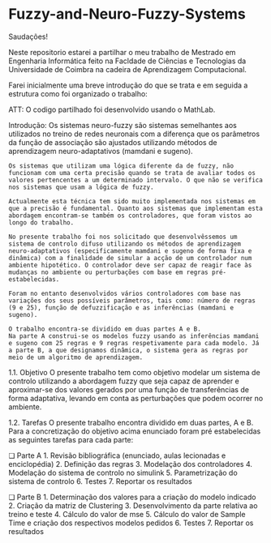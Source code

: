 # Fuzzy-and-Neuro-Fuzzy-Systems

Saudações!

Neste repositorio estarei a partilhar o meu trabalho de Mestrado em Engenharia Informática feito na Facldade de Ciências e Tecnologias da Universidade de Coimbra na cadeira de Aprendizagem Computacional.

Farei inicialmente uma breve introdução do que se trata e em seguida a estrutura como foi organizado o trabalho:

ATT: O codigo partilhado foi desenvolvido usando o MathLab.

Introdução:
	Os sistemas neuro-fuzzy são sistemas semelhantes aos utilizados no treino de redes neuronais com a diferença que os parâmetros da função de associação são ajustados utilizando métodos de aprendizagem neuro-adaptativos (mamdani e sugeno).
	
	Os sistemas que utilizam uma lógica diferente da de fuzzy, não funcionam com uma certa precisão quando se trata de avaliar todos os valores pertencentes a um determinado intervalo. O que não se verifica nos sistemas que usam a lógica de fuzzy.
	
	Actualmente esta técnica tem sido muito implementada nos sistemas em que a precisão é fundamental. Quanto aos sistemas que implementam esta abordagem encontram-se também os controladores, que foram vistos ao longo do trabalho.
	
	No presente trabalho foi nos solicitado que desenvolvêssemos um sistema de controlo difuso utilizando os métodos de aprendizagem neuro-adaptativos (especificamente mamdani e sugeno de forma fixa e dinâmica) com a finalidade de simular a acção de um controlador num ambiente hipotético. O controlador deve ser capaz de reagir face às mudanças no ambiente ou perturbações com base em regras pré-estabelecidas. 

	Foram no entanto desenvolvidos vários controladores com base nas variações dos seus possíveis parâmetros, tais como: número de regras (9 e 25), função de defuzzificação e as inferências (mamdani e sugeno).
	
	O trabalho encontra-se dividido em duas partes A e B. 
	Na parte ​A ​​construi-se os modelos fuzzy usando as inferências mamdani e sugeno com 25 regras e 9 regras respetivamente para cada modelo. Já a parte B,​​ a que designamos dinâmica, o sistema gera as regras por meio de um algoritmo de aprendizagem.

1.1. Objetivo
	O presente trabalho tem como objetivo modelar um sistema de controlo utilizando a abordagem fuzzy que seja capaz de aprender e aproximar-se dos valores gerados por uma função de transferências de forma adaptativa, levando em conta as perturbações que podem ocorrer no ambiente.

1.2. Tarefas
	O presente trabalho encontra dividido em duas partes, A e B. Para a concretização do objetivo acima enunciado foram pré estabelecidas as seguintes tarefas para cada parte:

❏ Parte A
	1. Revisão bibliográfica (enunciado, aulas lecionadas e enciclopédia)
	2. Definição das regras
	3. Modelação dos controladores
	4. Modelação do sistema de controlo no simulink
	5. Parametrização do sistema de controlo
	6. Testes
	7. Reportar os resultados

❏ Parte B
	1. Determinação dos valores para a criação do modelo indicado
	2. Criação da matriz de Clustering
	3. Desenvolvimento da parte relativa ao treino e teste
	4. Cálculo do valor de mse
	5. Cálculo do valor de Sample Time e criação dos respectivos modelos pedidos
	6. Testes
	7. Reportar os resultados